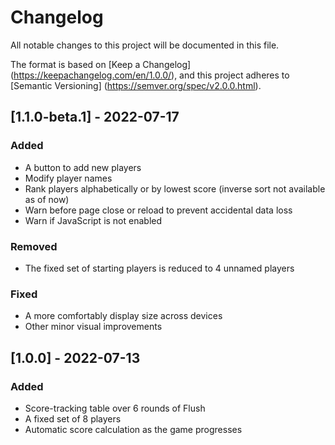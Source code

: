 # Changelog

All notable changes to this project
will be documented in this file.

The format is based on [Keep a Changelog]
(https://keepachangelog.com/en/1.0.0/),
and this project adheres to [Semantic Versioning]
(https://semver.org/spec/v2.0.0.html).

## [1.1.0-beta.1] - 2022-07-17

### Added 

- A button to add new players
- Modify player names
- Rank players alphabetically or by lowest score
  (inverse sort not available as of now)
- Warn before page close or reload to prevent accidental data loss
- Warn if JavaScript is not enabled

### Removed

- The fixed set of starting players is reduced to 4 unnamed players

### Fixed

- A more comfortably display size across devices
- Other minor visual improvements

## [1.0.0] - 2022-07-13

### Added

- Score-tracking table over 6 rounds of Flush
- A fixed set of 8 players
- Automatic score calculation as the game progresses
